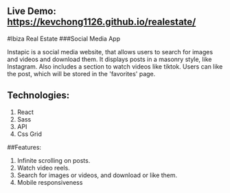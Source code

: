 ## Live Demo: https://kevchong1126.github.io/realestate/

#Ibiza Real Estate
###Social Media App

Instapic is a social media website, that allows users to search for images and videos and download them. It displays posts in a masonry style, like Instagram. Also includes a section to watch videos like tiktok. Users can like the post, which will be stored in the 'favorites' page.

## Technologies:
1. React
2. Sass
3. API
4. Css Grid

##Features:
1. Infinite scrolling on posts.
2. Watch video reels.
3. Search for images or videos, and download or like them.
4. Mobile responsiveness
   
